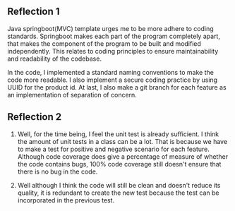 ## Reflection 1

Java springboot(MVC) template urges me to be more adhere to coding standards. Springboot makes each part of the program completely apart, that makes the component of the program to be built and modified independently. This relates to coding principles to ensure maintainability and readability of the codebase.

In the code, I implemented a standard naming conventions to make the code more readable. I also implement a secure coding practice by using UUID for the product id. At last, I also make a git branch for each feature as an implementation of separation of concern.

## Reflection 2

1. Well, for the time being, I feel the unit test is already sufficient. I think the amount of unit tests in a class can be a lot. That is because we have to make a test for positive and negative scenario for each feature. Although code coverage does give a percentage of measure of whether the code contains bugs, 100% code coverage still doesn't ensure that there is no bug in the code.

2. Well although I think the code will still be clean and doesn't reduce its quality, it is redundant to create the new test because the test can be incorporated in the previous test.
